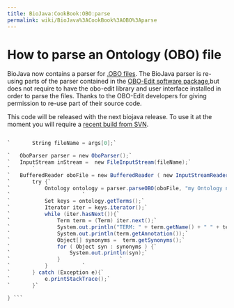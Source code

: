 ```yaml
---
title: BioJava:CookBook:OBO:parse
permalink: wiki/BioJava%3ACookBook%3AOBO%3Aparse
---
```


How to parse an Ontology (OBO) file
===================================

BioJava now contains a parser for [.OBO
files](http://www.geneontology.org/GO.format.obo-1_2.shtml). The BioJava
parser is re-using parts of the parser contained in the [OBO-Edit
software package](http://wiki.geneontology.org/index.php/OBO-Edit),but
does not require to have the obo-edit library and user interface
installed in order to parse the files. Thanks to the OBO-Edit developers
for giving permission to re-use part of their source code.

This code will be released with the next biojava release. To use it at
the moment you will require a [recent build from
SVN](Autobuild_events "wikilink").

```java @since 1.7 public static void main (String[] args) {

`       String fileName = args[0];`

`   OboParser parser = new OboParser();`  
`   InputStream inStream =  new FileInputStream(fileName);`  
`       `  
`   BufferedReader oboFile = new BufferedReader ( new InputStreamReader ( inStream ) );`  
`       try {`  
`           Ontology ontology = parser.parseOBO(oboFile, "my Ontology name", "description of ontology");`  
`                       `  
`           Set keys = ontology.getTerms();`  
`           Iterator iter = keys.iterator();`  
`           while (iter.hasNext()){`  
`               Term term = (Term) iter.next();`  
`               System.out.println("TERM: " + term.getName() + " " + term.getDescription());`  
`               System.out.println(term.getAnnotation());`  
`               Object[] synonyms =  term.getSynonyms();`  
`               for ( Object syn : synonyms ) {`  
`                   System.out.println(syn);`  
`               }                   `  
`           }           `  
`       } catch (Exception e){`  
`           e.printStackTrace();`  
`       }`

} ```
